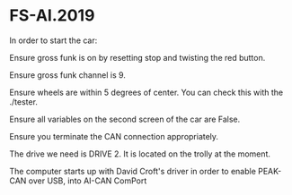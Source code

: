 # FS-AI.2019

In order to start the car: 

Ensure gross funk is on by resetting stop and twisting the red button. 

Ensure gross funk channel is 9.

Ensure wheels are within 5 degrees of center. You can check this with the ./tester.

Ensure all variables on the second screen of the car are False. 

Ensure you terminate the CAN connection appropriately. 

The drive we need is DRIVE 2. It is located on the trolly at the moment. 

The computer starts up with David Croft's driver in order to enable PEAK-CAN over USB, into AI-CAN ComPort
